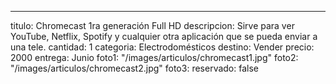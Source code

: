 ---
titulo: Chromecast 1ra generación Full HD
descripcion: Sirve para ver YouTube, Netflix, Spotify y cualquier otra aplicación
  que se pueda enviar a una tele.
cantidad: 1
categoria: Electrodomésticos
destino: Vender
precio: 2000
entrega: Junio
foto1: "/images/articulos/chromecast1.jpg"
foto2: "/images/articulos/chromecast2.jpg"
foto3: 
reservado: false
